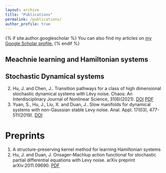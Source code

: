 ```yaml
---
layout: archive
title: "Publications"
permalink: /publications/
author_profile: true
---
```


{% if site.author.googlescholar %}
  You can also find my articles on <u><a href="{{site.author.googlescholar}}">my Google Scholar profile</a>.</u>
{% endif %}

## Meachnie learning and Hamiltonian systems


## Stochastic Dynamical systems
2. Hu, J. and Chen, J.. Transition pathways for a class of high dimensional stochastic dynamical systems with Lévy noise. Chaos: An Interdisciplinary Journal of Nonlinear Science, 31(6)(2021).  [DOI](https://pubs.aip.org/aip/cha/article-abstract/31/6/063138/1059632/Transition-pathways-for-a-class-of-high?redirectedFrom=fulltext) [PDF](https://arxiv.org/abs/2103.07165)
1. Yuan, S., Hu, J., Liu, X. and Duan, J.. Slow manifolds for dynamical systems with non-Gaussian stable Levy noise. Anal. Appl. 17(03), 477-511(2019).  [DOI](https://www.worldscientific.com/doi/abs/10.1142/S0219530519500027)



#  Preprints

1. A structure-preserving kernel method for learning Hamiltonian systems
2. Hu, J. and Duan, J. Onsager-Machlup action functional for stochastic partial differential equations with Levy noise. arXiv preprint arXiv:2011.09690. [PDF](https://arxiv.org/abs/2011.09690)
